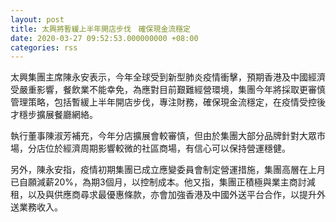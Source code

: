 ```yaml
---
layout: post
title: 太興將暫緩上半年開店步伐　確保現金流穩定
date: 2020-03-27 09:52:53.000000000 +08:00
categories: rss
---
```


太興集團主席陳永安表示，今年全球受到新型肺炎疫情衝擊，預期香港及中國經濟受嚴重影響，餐飲業不能幸免，為應對目前艱難經營環境，集團今年將採取更審慎管理策略，包括暫緩上半年開店步伐，專注財務，確保現金流穩定，在疫情受控後才穩步擴展餐廳網絡。

執行董事陳淑芳補充，今年分店擴展會較審慎，但由於集團大部分品牌針對大眾市場，分店位於經濟周期影響較微的社區商場，有信心可以保持營運穩健。

另外，陳永安指，疫情初期集團已成立應變委員會制定營運措施，集團高層在上月已自願減薪20%，為期3個月，以控制成本。他又指，集團正積極與業主商討減租，以及與供應商尋求最優惠條款，亦會加強香港及中國外送平台合作，以提升外送業務收入。
